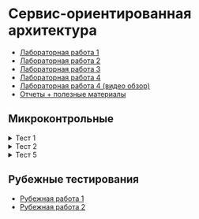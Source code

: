 # Сервис-ориентированная архитектура

+ [Лабораторная работа 1](./LAB_1)
+ [Лабораторная работа 2](https://github.com/RedGry/SOA/tree/lab2)
+ [Лабораторная работа 3](https://github.com/RedGry/SOA/tree/lab3)
+ [Лабораторная работа 4](https://github.com/RedGry/SOA/tree/lab4)
+ [Лабораторная работа 4 (видео обзор)](https://disk.yandex.ru/i/kgbnd6KdkMG5RA)
+ [Отчеты + полезные материалы](./docs)

## Микроконтрольные
<details>
  <summary>Тест 1</summary>
  <img align="middle" alt="микрокр-1" src="./tests/img/test-1.jpg" /> 
</details>

<details>
  <summary>Тест 2</summary>
  <img align="middle" alt="микрокр-2-1" src="./tests/img/test-2-1.jpg" /> 
  <img align="middle" alt="микрокр-2-2" src="./tests/img/test-2-2.jpg" /> 
</details>

<details>
  <summary>Тест 5</summary>
  <img align="middle" alt="микрокр-5" src="./tests/img/test-5.jpg" /> 
</details>

## Рубежные тестирования
+ [Рубежная работа 1](./tests/Рубежка%201%20-%20подготовка.pdf)
+ [Рубежная работа 2](./tests/Рубежка%202%20-%20подготовка.pdf)
